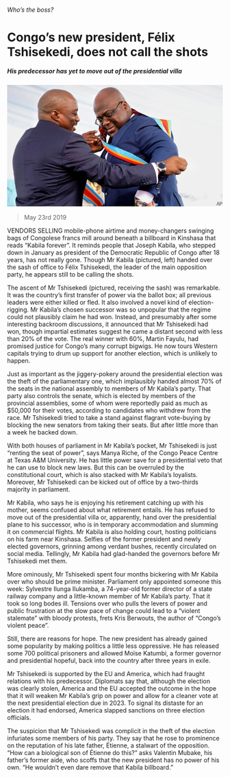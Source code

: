 ###### Who’s the boss?

# Congo’s new president, Félix Tshisekedi, does not call the shots 

##### His predecessor has yet to move out of the presidential villa 

![image](images/20190525_MAP004_0.jpg) 

> May 23rd 2019 

VENDORS SELLING mobile-phone airtime and money-changers swinging bags of Congolese francs mill around beneath a billboard in Kinshasa that reads “Kabila forever”. It reminds people that Joseph Kabila, who stepped down in January as president of the Democratic Republic of Congo after 18 years, has not really gone. Though Mr Kabila (pictured, left) handed over the sash of office to Félix Tshisekedi, the leader of the main opposition party, he appears still to be calling the shots. 

The ascent of Mr Tshisekedi (pictured, receiving the sash) was remarkable. It was the country’s first transfer of power via the ballot box; all previous leaders were either killed or fled. It also involved a novel kind of election-rigging. Mr Kabila’s chosen successor was so unpopular that the regime could not plausibly claim he had won. Instead, and presumably after some interesting backroom discussions, it announced that Mr Tshisekedi had won, though impartial estimates suggest he came a distant second with less than 20% of the vote. The real winner with 60%, Martin Fayulu, had promised justice for Congo’s many corrupt bigwigs. He now tours Western capitals trying to drum up support for another election, which is unlikely to happen. 

Just as important as the jiggery-pokery around the presidential election was the theft of the parliamentary one, which implausibly handed almost 70% of the seats in the national assembly to members of Mr Kabila’s party. That party also controls the senate, which is elected by members of the provincial assemblies, some of whom were reportedly paid as much as $50,000 for their votes, according to candidates who withdrew from the race. Mr Tshisekedi tried to take a stand against flagrant vote-buying by blocking the new senators from taking their seats. But after little more than a week he backed down. 

With both houses of parliament in Mr Kabila’s pocket, Mr Tshisekedi is just “renting the seat of power”, says Manya Riche, of the Congo Peace Centre at Texas A&M University. He has little power save for a presidential veto that he can use to block new laws. But this can be overruled by the constitutional court, which is also stacked with Mr Kabila’s loyalists. Moreover, Mr Tshisekedi can be kicked out of office by a two-thirds majority in parliament. 

Mr Kabila, who says he is enjoying his retirement catching up with his mother, seems confused about what retirement entails. He has refused to move out of the presidential villa or, apparently, hand over the presidential plane to his successor, who is in temporary accommodation and slumming it on commercial flights. Mr Kabila is also holding court, hosting politicians on his farm near Kinshasa. Selfies of the former president and newly elected governors, grinning among verdant bushes, recently circulated on social media. Tellingly, Mr Kabila had glad-handed the governors before Mr Tshisekedi met them. 

More ominously, Mr Tshisekedi spent four months bickering with Mr Kabila over who should be prime minister. Parliament only appointed someone this week: Sylvestre Ilunga Ilukamba, a 74-year-old former director of a state railway company and a little-known member of Mr Kabila’s party. That it took so long bodes ill. Tensions over who pulls the levers of power and public frustration at the slow pace of change could lead to a “violent stalemate” with bloody protests, frets Kris Berwouts, the author of “Congo’s violent peace”. 

Still, there are reasons for hope. The new president has already gained some popularity by making politics a little less oppressive. He has released some 700 political prisoners and allowed Moïse Katumbi, a former governor and presidential hopeful, back into the country after three years in exile. 

Mr Tshisekedi is supported by the EU and America, which had fraught relations with his predecessor. Diplomats say that, although the election was clearly stolen, America and the EU accepted the outcome in the hope that it will weaken Mr Kabila’s grip on power and allow for a cleaner vote at the next presidential election due in 2023. To signal its distaste for an election it had endorsed, America slapped sanctions on three election officials. 

The suspicion that Mr Tshisekedi was complicit in the theft of the election infuriates some members of his party. They say that he rose to prominence on the reputation of his late father, Étienne, a stalwart of the opposition. “How can a biological son of Étienne do this?” asks Valentin Mubake, his father’s former aide, who scoffs that the new president has no power of his own. “He wouldn’t even dare remove that Kabila billboard.” 

